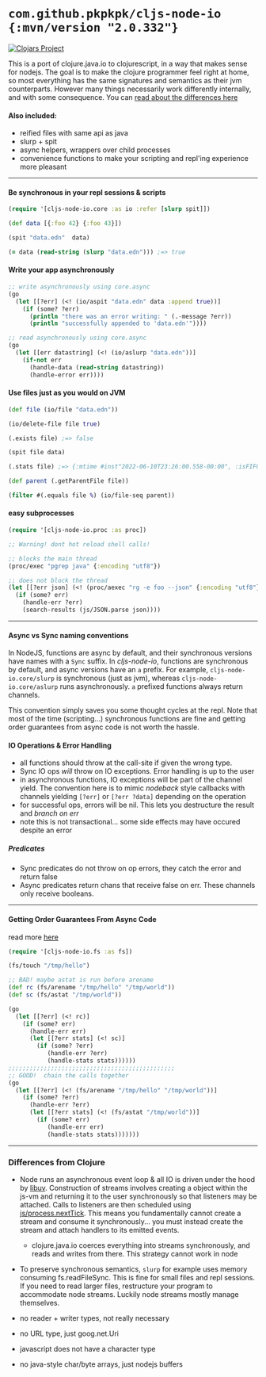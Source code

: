 # `com.github.pkpkpk/cljs-node-io {:mvn/version "2.0.332"}`

[![Clojars Project](https://img.shields.io/clojars/v/com.github.pkpkpk/cljs-node-io.svg)](https://clojars.org/com.github.pkpkpk/cljs-node-io)

This is a port of clojure.java.io to clojurescript, in a way that makes sense for nodejs. The goal is to make the clojure programmer feel right at home, so most everything has the same signatures and semantics as their jvm counterparts. However many things necessarily work differently internally, and with some consequence. You can [read about the differences here](#differences-from-clojure)

#### Also included:
  + reified files with same api as java
  + slurp + spit
  + async helpers, wrappers over child processes
  + convenience functions to make your scripting and repl'ing experience more pleasant

<hr>

#### Be synchronous in your repl sessions & scripts

```clojure
(require '[cljs-node-io.core :as io :refer [slurp spit]])

(def data [{:foo 42} {:foo 43}])

(spit "data.edn"  data)

(= data (read-string (slurp "data.edn"))) ;=> true

```

#### Write your app asynchronously

```clojure
;; write asynchronously using core.async
(go
  (let [[?err] (<! (io/aspit "data.edn" data :append true))]
    (if (some? ?err)
      (println "there was an error writing: " (.-message ?err))
      (println "successfully appended to 'data.edn'"))))

;; read asynchronously using core.async
(go
  (let [[err datastring] (<! (io/aslurp "data.edn"))]
    (if-not err
      (handle-data (read-string datastring))
      (handle-error err))))

```

#### Use files just as you would on JVM

```clojure
(def file (io/file "data.edn"))

(io/delete-file file true)

(.exists file) ;=> false

(spit file data)

(.stats file) ;=> {:mtime #inst"2022-06-10T23:26:00.558-00:00", :isFIFO false, ...}

(def parent (.getParentFile file))

(filter #(.equals file %) (io/file-seq parent))

```

#### easy subprocesses

```clojure
(require '[cljs-node-io.proc :as proc])

;; Warning! dont hot reload shell calls!

;; blocks the main thread
(proc/exec "pgrep java" {:encoding "utf8"})

;; does not block the thread
(let [[?err json] (<! (proc/aexec "rg -e foo --json" {:encoding "utf8"}))]
  (if (some? err)
    (handle-err ?err)
    (search-results (js/JSON.parse json))))

```

<hr>

#### Async vs Sync naming conventions
In NodeJS, functions are async by default, and their synchronous versions have names with a `Sync` suffix. In *cljs-node-io*, functions are synchronous by default, and async versions have an `a` prefix.  For example, `cljs-node-io.core/slurp` is synchronous (just as jvm), whereas `cljs-node-io.core/aslurp` runs asynchronously. `a` prefixed functions always return channels.

This convention simply saves you some thought cycles at the repl. Note that most of the time (scripting...) synchronous functions are fine and getting order guarantees from async code is not worth the hassle.

#### IO Operations & Error Handling
  - all functions should throw at the call-site if given the wrong type.
  - Sync IO ops *will* throw on IO exceptions. Error handling is up to the user
  - in asynchronous functions, IO exceptions will be part of the channel yield. The convention here is to mimic *nodeback* style callbacks with channels yielding `[?err]` or `[?err ?data]` depending on the operation
  - for successful ops, errors will be nil. This lets you destructure the result and *branch on err*
  - note this is not transactional... some side effects may have occured despite an error

##### Predicates
  - Sync predicates do not throw on op errors, they catch the error and return false
  - Async predicates return chans that receive false on err. These channels only receive booleans.


<hr>

#### Getting Order Guarantees From Async Code
read more [here](https://nodejs.org/en/docs/guides/blocking-vs-non-blocking/)


```clojure
(require '[cljs-node-io.fs :as fs])

(fs/touch "/tmp/hello")

;; BAD! maybe astat is run before arename
(def rc (fs/arename "/tmp/hello" "/tmp/world"))
(def sc (fs/astat "/tmp/world"))

(go
  (let [[?err] (<! rc)]
    (if (some? err)
      (handle-err err)
      (let [[?err stats] (<! sc)]
        (if (some? ?err)
           (handle-err ?err)
           (handle-stats stats))))))
;;;;;;;;;;;;;;;;;;;;;;;;;;;;;;;;;;;;;;;;;;;;;;;
;; GOOD!  chain the calls together
(go
  (let [[?err] (<! (fs/arename "/tmp/hello" "/tmp/world"))]
    (if (some? ?err)
      (handle-err ?err)
      (let [[?err stats] (<! (fs/astat "/tmp/world"))]
        (if (some? err)
           (handle-err err)
           (handle-stats stats)))))))
```


<hr>

### Differences from Clojure
  + Node runs an asynchronous event loop & all IO is driven under the hood by [libuv](http://libuv.org/). Construction of streams involves creating a object within the js-vm and returning it to the user synchronously so that listeners may be attached. Calls to listeners are then scheduled using [js/process.nextTick](https://nodejs.org/dist/latest-v7.x/docs/api/process.html#process_process_nexttick_callback_args). This means you fundamentally cannot create a stream and consume it synchronously... you must instead create the stream and attach handlers to its emitted events.
    - clojure.java.io coerces everything into streams synchronously, and reads and writes from there. This strategy cannot work in node

  + To preserve synchronous semantics, `slurp` for example uses memory consuming fs.readFileSync. This is fine for small files and repl sessions. If you need to read larger files, restructure your program to accommodate node streams. Luckily node streams mostly manage themselves.


  + no reader + writer types, not really necessary
  + no URL type, just goog.net.Uri
  + javascript does not have a character type
  + no java-style char/byte arrays, just nodejs buffers
